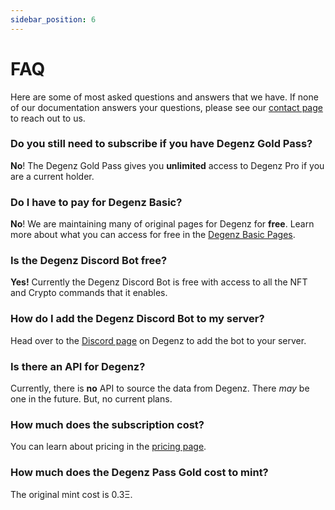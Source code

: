 ```yaml
---
sidebar_position: 6
---
```


# FAQ

Here are some of most asked questions and answers that we have. If none 
of our documentation answers your questions, please see 
our [contact page](/Contact) to reach out to us.

### Do you still need to subscribe if you have Degenz Gold Pass?
**No**! The Degenz Gold Pass gives you **unlimited** access to Degenz Pro if you are a current holder.

### Do I have to pay for Degenz Basic?
**No**! We are maintaining many of original pages for Degenz for **free**. Learn more about what you can access for free in the [Degenz Basic Pages](./category/Degenz-basic---pages).

### Is the Degenz Discord Bot free?
**Yes!** Currently the Degenz Discord Bot is free with access to all the NFT and Crypto commands that it enables.

### How do I add the Degenz Discord Bot to my server?
Head over to the [Discord page](https://www.Degenz.finance/Discord) on Degenz to add the bot to your server.

### Is there an API for Degenz?
Currently, there is **no** API to source the data from Degenz. There *may* be one in the future. But, no current plans.

### How much does the subscription cost?
You can learn about pricing in the [pricing page](/Pricing).

### How much does the Degenz Pass Gold cost to mint?
The original mint cost is 0.3Ξ.


